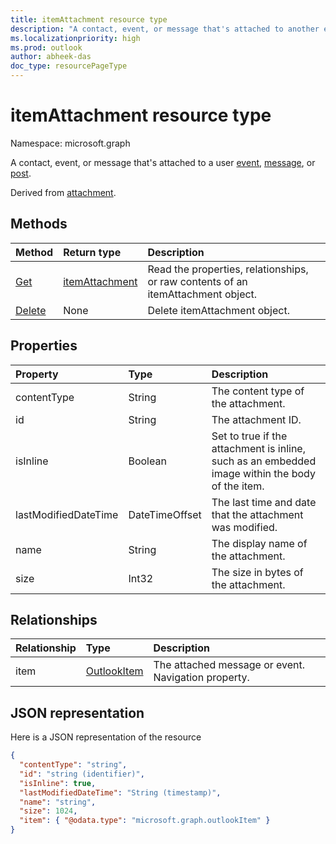 ```yaml
---
title: itemAttachment resource type
description: "A contact, event, or message that's attached to another event, message, or post.  "
ms.localizationpriority: high
ms.prod: outlook
author: abheek-das
doc_type: resourcePageType
---
```


# itemAttachment resource type

Namespace: microsoft.graph

A contact, event, or message that's attached to a user [event](../resources/event.md),
[message](../resources/message.md), or [post](../resources/post.md).  

Derived from [attachment](attachment.md).

## Methods

| Method                                | Return type                         | Description                                                                      |
| :------------------------------------ | :---------------------------------- | :------------------------------------------------------------------------------- |
| [Get](../api/attachment-get.md)       | [itemAttachment](itemattachment.md) | Read the properties, relationships, or raw contents of an itemAttachment object. |
| [Delete](../api/attachment-delete.md) | None                                | Delete itemAttachment object.                                                    |

## Properties

| Property             | Type           | Description                                                                                     |
| :------------------- | :------------- | :---------------------------------------------------------------------------------------------- |
| contentType          | String         | The content type of the attachment.                                                             |
| id                   | String         | The attachment ID.                                                                              |
| isInline             | Boolean        | Set to true if the attachment is inline, such as an embedded image within the body of the item. |
| lastModifiedDateTime | DateTimeOffset | The last time and date that the attachment was modified.                                        |
| name                 | String         | The display name of the attachment.                                                             |
| size                 | Int32          | The size in bytes of the attachment.                                                            |

## Relationships

| Relationship | Type                          | Description                                         |
| :----------- | :---------------------------- | :-------------------------------------------------- |
| item         | [OutlookItem](outlookitem.md) | The attached message or event. Navigation property. |

## JSON representation

Here is a JSON representation of the resource

<!--{
  "blockType": "resource",
  "optionalProperties": [
    "item"
  ],
  "baseType": "microsoft.graph.attachment",
  "keyProperty":"id",
  "@odata.type": "microsoft.graph.itemAttachment",
  "@odata.annotations": [
    {
      "property": "item",
      "capabilities": {
        "changeTracking": false,
        "deletable": false,
        "insertable": false,
        "searchable": false,
        "updatable": false
      }
    }
  ]
}-->

```json
{
  "contentType": "string",
  "id": "string (identifier)",
  "isInline": true,
  "lastModifiedDateTime": "String (timestamp)",
  "name": "string",
  "size": 1024,
  "item": { "@odata.type": "microsoft.graph.outlookItem" }
}

```

<!-- uuid: 8fcb5dbc-d5aa-4681-8e31-b001d5168d79
2015-10-25 14:57:30 UTC -->

<!-- {
  "type": "#page.annotation",
  "description": "itemAttachment resource",
  "keywords": "",
  "section": "documentation",
  "tocPath": ""
}-->
